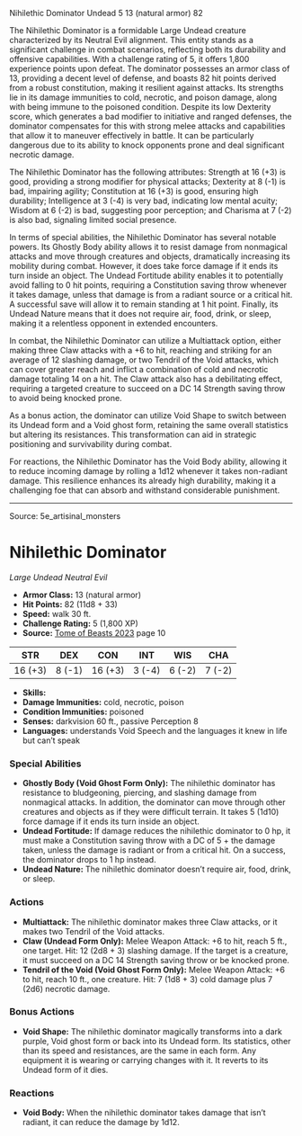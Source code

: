 <MonsterName/>Nihilethic Dominator</MonsterName>
<CreatureType/>Undead</CreatureType>
<CR/>5</CR>
<AC/>13 (natural armor)</AC>
<HP/>82</HP>
<summary>The Nihilethic Dominator is a formidable Large Undead creature characterized by its Neutral Evil alignment. This entity stands as a significant challenge in combat scenarios, reflecting both its durability and offensive capabilities. With a challenge rating of 5, it offers 1,800 experience points upon defeat. The dominator possesses an armor class of 13, providing a decent level of defense, and boasts 82 hit points derived from a robust constitution, making it resilient against attacks. Its strengths lie in its damage immunities to cold, necrotic, and poison damage, along with being immune to the poisoned condition. Despite its low Dexterity score, which generates a bad modifier to initiative and ranged defenses, the dominator compensates for this with strong melee attacks and capabilities that allow it to maneuver effectively in battle. It can be particularly dangerous due to its ability to knock opponents prone and deal significant necrotic damage.</summary>

<detail>

The Nihilethic Dominator has the following attributes: Strength at 16 (+3) is good, providing a strong modifier for physical attacks; Dexterity at 8 (-1) is bad, impairing agility; Constitution at 16 (+3) is good, ensuring high durability; Intelligence at 3 (-4) is very bad, indicating low mental acuity; Wisdom at 6 (-2) is bad, suggesting poor perception; and Charisma at 7 (-2) is also bad, signaling limited social presence. 

In terms of special abilities, the Nihilethic Dominator has several notable powers. Its Ghostly Body ability allows it to resist damage from nonmagical attacks and move through creatures and objects, dramatically increasing its mobility during combat. However, it does take force damage if it ends its turn inside an object. The Undead Fortitude ability enables it to potentially avoid falling to 0 hit points, requiring a Constitution saving throw whenever it takes damage, unless that damage is from a radiant source or a critical hit. A successful save will allow it to remain standing at 1 hit point. Finally, its Undead Nature means that it does not require air, food, drink, or sleep, making it a relentless opponent in extended encounters.

In combat, the Nihilethic Dominator can utilize a Multiattack option, either making three Claw attacks with a +6 to hit, reaching and striking for an average of 12 slashing damage, or two Tendril of the Void attacks, which can cover greater reach and inflict a combination of cold and necrotic damage totaling 14 on a hit. The Claw attack also has a debilitating effect, requiring a targeted creature to succeed on a DC 14 Strength saving throw to avoid being knocked prone. 

As a bonus action, the dominator can utilize Void Shape to switch between its Undead form and a Void ghost form, retaining the same overall statistics but altering its resistances. This transformation can aid in strategic positioning and survivability during combat. 

For reactions, the Nihilethic Dominator has the Void Body ability, allowing it to reduce incoming damage by rolling a 1d12 whenever it takes non-radiant damage. This resilience enhances its already high durability, making it a challenging foe that can absorb and withstand considerable punishment.</detail>



---

Source: 5e_artisinal_monsters

# Nihilethic Dominator

*Large* *Undead* *Neutral Evil*

- **Armor Class:** 13 (natural armor)
- **Hit Points:** 82 (11d8 + 33)
- **Speed:** walk 30 ft.
- **Challenge Rating:** 5 (1,800 XP)
- **Source:** [Tome of Beasts 2023](https://koboldpress.com/kpstore/product/tome-of-beasts-1-2023-edition/) page 10

| STR | DEX | CON | INT | WIS | CHA |
| --- | --- | --- | --- | --- | --- |
| 16 (+3) | 8 (-1) | 16 (+3) | 3 (-4) | 6 (-2) | 7 (-2) |

- **Skills:** 
- **Damage Immunities:** cold, necrotic, poison
- **Condition Immunities:** poisoned
- **Senses:** darkvision 60 ft., passive Perception 8
- **Languages:** understands Void Speech and the languages it knew in life but can’t speak

### Special Abilities

- **Ghostly Body (Void Ghost Form Only):** The nihilethic dominator has resistance to bludgeoning, piercing, and slashing damage from nonmagical attacks. In addition, the dominator can move through other creatures and objects as if they were difficult terrain. It takes 5 (1d10) force damage if it ends its turn inside an object.
- **Undead Fortitude:** If damage reduces the nihilethic dominator to 0 hp, it must make a Constitution saving throw with a DC of 5 + the damage taken, unless the damage is radiant or from a critical hit. On a success, the dominator drops to 1 hp instead.
- **Undead Nature:** The nihilethic dominator doesn’t require air, food, drink, or sleep.

### Actions

- **Multiattack:** The nihilethic dominator makes three Claw attacks, or it makes two Tendril of the Void attacks.
- **Claw (Undead Form Only):** Melee Weapon Attack: +6 to hit, reach 5 ft., one target. Hit: 12 (2d8 + 3) slashing damage. If the target is a creature, it must succeed on a DC 14 Strength saving throw or be knocked prone.
- **Tendril of the Void (Void Ghost Form Only):** Melee Weapon Attack: +6 to hit, reach 10 ft., one creature. Hit: 7 (1d8 + 3) cold damage plus 7 (2d6) necrotic damage.

### Bonus Actions

- **Void Shape:** The nihilethic dominator magically transforms into a dark purple, Void ghost form or back into its Undead form. Its statistics, other than its speed and resistances, are the same in each form. Any equipment it is wearing or carrying changes with it. It reverts to its Undead form of it dies.

### Reactions

- **Void Body:** When the nihilethic dominator takes damage that isn’t radiant, it can reduce the damage by 1d12.


